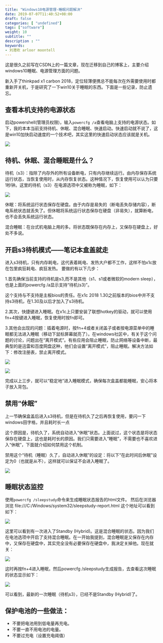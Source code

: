 ```yaml
---
title: "Windows10电源管理-睡眠问题解决"
date: 2019-07-07T11:40:52+08:00
draft: false
categories: [ "undefined"]
tags: ["software"]
weight: 10
subtitle: ""
description : ""
keywords:
- 刘港欢 arloor moontell
---
```


这是很久之前写在CSDN上的一篇文章，现在迁移到自己的博客上，主要介绍windows10睡眠、电源管理方面的问题。
<!--more-->

新入手了thinkpad x1 carbon 2018，定位轻薄便携总不能每次在外需要使用时都重新开关机，于是研究了一下win10关于睡眠的东西。下面是一些记录，防止遗忘。

## 查看本机支持的电源状态

启动powershell(管理员权限)，输入`powercfg /a`查看电脑上支持的电源状态。如下，我的本本当前支持待机、休眠、混合睡眠、快速启动。快速启动就不说了，这是win10加快启动速度的一个技术吧，其实这里的快速启动状态应该就是关机。

![](/img/window10-powerstatus.png)

## 待机、休眠、混合睡眠是什么？

待机（s3）：指除了内存外的所有设备断电，只有内存继续运行。由内存保存系统运行状态，当恢复使用时，从内存恢复状态。这种情况下，恢复使用可以认为只要1秒钟。这里的待机（s3）在电源选项中又被称为睡眠，如下：

![](/img/windows10-power-control.png)

休眠：将系统运行状态保存在硬盘。由于内存是易失的（断电丢失存储内容），断电系统状态就丢失了。但休眠将系统运行状态保存在硬盘（非易失），就算断电，也不会丢失系统运行状态。

混合睡眠：在台式机电脑上用的多。将状态既保存在内存上，又保存在硬盘上，好处不多说。

## 开启s3待机模式——笔记本盒盖就走

进入s3待机，只有内存耗电，这代表着耗电、发热大户都不工作，这样不怕x1c放在包里疯狂耗电、疯狂发热。
要做的有以下几步：

1.首先确保当前支持的待机是s3,而不是其他（s1、s1或者微软的modern sleep），也是上面的powercfg /a显示支持“待机(s3)”。

这个支持与不支持是主板bios的责任。在x1c 2018 1.30之前版本的bios中并不支持s3待机，在1.30及以后才加入了s3待机。

2.其次，快捷键进入睡眠。在x1c上只要安装了联想hotkey的驱动，就可以使用fn+4按键进入睡眠，恢复使用时按fn即可。

3.其他会出现的问题：插着电源时，按fn+4或者关闭盖子或者按电源菜单中的睡眠都无法进入睡眠（移动下鼠标屏幕就亮了）。在windows社区中，有关于这个问题的讨论，问题出在“离开模式”。有些应用会阻止睡眠，防止网络等设备中断，最典型的是迅雷和百度网盘这种，他们会设置“离开模式”，阻止睡眠。解决方法如下：修改注册表，禁止离开模式。

![](/img/likaimoshi.png)

![](/img/regitedit.png)

完成以上三步，就可以“稳定地”进入睡眠模式，确保每次盒盖都能睡眠，安心将本子放入背包。

## 禁用“休眠”

上一节确保盒盖后进入s3待机，但是在待机久了之后再恢复使用，要闪一下windows田字格，并且耗时长一点

这个原因是，待机久了，系统自动进入“休眠”状态。上面说过，这个状态是将状态保存在硬盘上，这也是耗时长的原因。我们只需要进入“睡眠”，不需要也不喜欢进入“休眠”，下面就介绍如何禁用这个机制。

禁用这个“待机（睡眠）久了，自动进入休眠”的设定：将以下“在此时间后休眠”设定为0（也就是从不），这样就可以保证不会进入睡眠了。

![](/img/no-xiumian.png)

## 睡眠状态监控

使用`powercfg /sleepstudy`命令来生成睡眠状态报告的html文件。
然后在浏览器浏览 file:///C:/Windows/system32/sleepstudy-report.html 这个地址可以看到如下：

![](/img/sleepstudy.png)

这里可以看到有一次进入了Standby (Hybrid)。这是混合睡眠的状态。因为我们在电池选项中开启了支持混合睡眠。在一开始我提到，混合睡眠是又保存在内存中，又保存在硬盘中，其实完全没有必要保存在硬盘中，我决定关掉他。现在就关：

![](/img/no-hunheshuimian.png)

这时再按fn+4进入睡眠，然后powercfg /sleepstudy生成报告，去查看这次睡眠的状态显示如下：

![](/img/sleepstudy2.png)

可以看到，最新的一次睡眠（待机s3），已经不是Standby (Hybrid)了。

## 保护电池的一些做法：

- 不要把电池用到低电量再充电。
- 不要一直不用电池的电量。
- 不要过充电（设置充电阈值）
